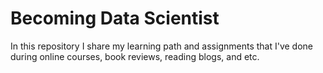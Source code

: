 # Becoming Data Scientist
In this repository I share my learning path and assignments that I've done during online courses, book reviews, reading blogs, and etc.
